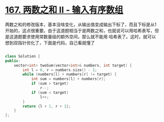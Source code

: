 # [167. 两数之和 II - 输入有序数组](https://leetcode.cn/problems/two-sum-ii-input-array-is-sorted/description/)

两数之和的修改版本，基本没啥变化，从输出值变成输出下标了，而且下标是从1开始的，这点很重要。由于这道题相当于是两数之和，也就说可以用哈希表写，但是这道题要求使用常数量级的额外空间，那么就不能用
哈希表了。这时，就可以想到双指针优化了，下面是代码，自己看就懂了

```cpp

class Solution {
public:
    vector<int> twoSum(vector<int>& numbers, int target) {
        int l = 0, r = numbers.size() - 1;
        while (numbers[l] + numbers[r] != target) {
            int sum = numbers[l] + numbers[r];
            if (sum > target)
                r--;
            if (sum < target)
                l++;
        }
        return {l + 1, r + 1};
    }
};
```
